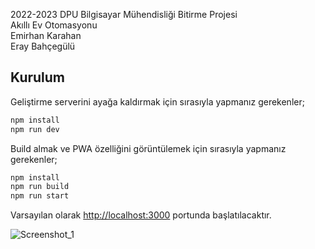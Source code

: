 2022-2023 DPU Bilgisayar Mühendisliği Bitirme Projesi\
Akıllı Ev Otomasyonu\
Emirhan Karahan\
Eray Bahçegülü

## Kurulum

Geliştirme serverini ayağa kaldırmak için sırasıyla yapmanız gerekenler;

```bash
npm install
npm run dev
```
Build almak ve PWA özelliğini görüntülemek için sırasıyla yapmanız gerekenler;

```bash
npm install
npm run build
npm run start
```

Varsayılan olarak [http://localhost:3000](http://localhost:3000) portunda başlatılacaktır.

![Screenshot_1](https://github.com/eraybahcegulu/akilli-ev-otomasyonu/assets/84785201/1ad329ea-711d-4b7f-a428-d8f9d82b82b7)
